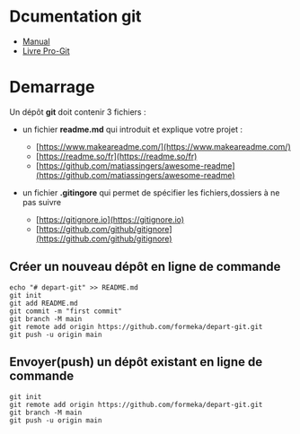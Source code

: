 # Dcumentation git

- [Manual](https://git-scm.com/doc)
- [Livre Pro-Git](https://git-scm.com/book)

# Demarrage

Un dépôt **git** doit contenir 3 fichiers :

- un fichier **readme.md** qui introduit et explique votre projet :
    - [https://www.makeareadme.com/](https://www.makeareadme.com/)
    - [https://readme.so/fr](https://readme.so/fr)
    - [https://github.com/matiassingers/awesome-readme](https://github.com/matiassingers/awesome-readme)

- un fichier **.gitingore** qui permet de spécifier les fichiers,dossiers à ne pas suivre
    - [https://gitignore.io](https://gitignore.io)
    - [https://github.com/github/gitignore](https://github.com/github/gitignore)

## Créer un nouveau dépôt en ligne de commande

```
echo "# depart-git" >> README.md
git init
git add README.md
git commit -m "first commit"
git branch -M main
git remote add origin https://github.com/formeka/depart-git.git
git push -u origin main
```

## Envoyer(push) un dépôt existant en ligne de commande

```
git init
git remote add origin https://github.com/formeka/depart-git.git
git branch -M main
git push -u origin main
```

